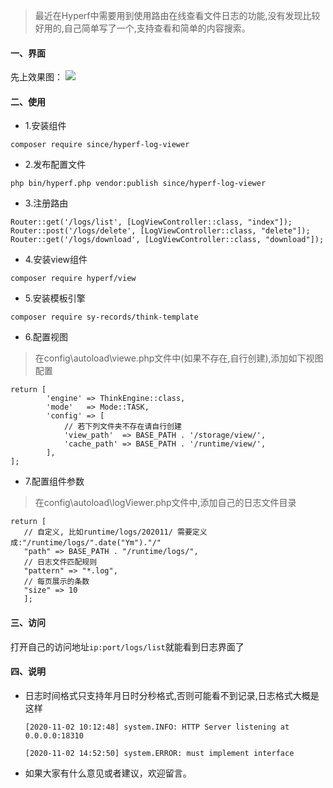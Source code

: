 >最近在Hyperf中需要用到使用路由在线查看文件日志的功能,没有发现比较好用的,自己简单写了一个,支持查看和简单的内容搜索。

#### 一、界面

先上效果图：
![](https://cdn.learnku.com/uploads/images/202011/03/59976/LA3IzHd4WQ.png!large)


#### 二、使用

- 1.安装组件

`composer require since/hyperf-log-viewer`
- 2.发布配置文件

`php bin/hyperf.php vendor:publish since/hyperf-log-viewer`

- 3.注册路由

```
Router::get('/logs/list', [LogViewController::class, "index"]);
Router::post('/logs/delete', [LogViewController::class, "delete"]);
Router::get('/logs/download', [LogViewController::class, "download"]);
```

- 4.安装view组件

`composer require hyperf/view`

- 5.安装模板引擎

`composer require sy-records/think-template`

- 6.配置视图

> 在config\autoload\viewe.php文件中(如果不存在,自行创建),添加如下视图配置

```
return [
        'engine' => ThinkEngine::class,
        'mode'   => Mode::TASK,
        'config' => [
            // 若下列文件夹不存在请自行创建
            'view_path'  => BASE_PATH . '/storage/view/',
            'cache_path' => BASE_PATH . '/runtime/view/',
        ],
];
```
- 7.配置组件参数

> 在config\autoload\logViewer.php文件中,添加自己的日志文件目录

```
return [ 
   // 自定义, 比如runtime/logs/202011/ 需要定义成:"/runtime/logs/".date("Ym")."/"
   "path" => BASE_PATH . "/runtime/logs/", 
   // 日志文件匹配规则
   "pattern" => "*.log", 
   // 每页展示的条数
   "size" => 10 
   ]; 
```
#### 三、访问
打开自己的访问地址`ip:port/logs/list`就能看到日志界面了

#### 四、说明
- 日志时间格式只支持年月日时分秒格式,否则可能看不到记录,日志格式大概是这样

    `[2020-11-02 10:12:48] system.INFO: HTTP Server listening at 0.0.0.0:18310`

    `[2020-11-02 14:52:50] system.ERROR: must implement interface`
- 如果大家有什么意见或者建议，欢迎留言。